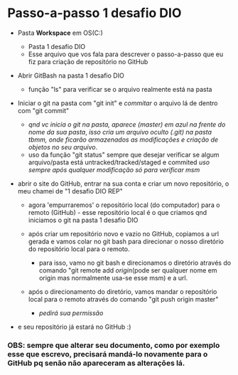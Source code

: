 # Passo-a-passo 1 desafio DIO



- Pasta **Workspace** em OS(C:) 
  - Pasta 1 desafio DIO
  - Esse arquivo que vos fala para descrever o passo-a-passo que eu fiz para criação de repositório no GitHub

- Abrir GitBash na pasta 1 desafio DIO 
  - função "ls" para verificar se o arquivo realmente está na pasta

- Iniciar o git na pasta com "git init" e _commitar_ o arquivo lá de dentro com "git commit"
  - _qnd vc inicia o git na pasta, aparece (master) em azul na frente do nome da sua pasta_, _isso cria um arquivo oculto (.git) na pasta tbmm, onde ficarão armazenados as modificações e criação de objetos no seu arquivo_. 
  - uso da função "git status" sempre que desejar verificar se algum arquivo/pasta está untracked/tracked/staged e commited _uso sempre após qualquer modificação só para verificar msm_

- abrir o site do GitHub, entrar na sua conta e criar um novo repositório, o meu chamei de "1 desafio DIO REP"

  - agora 'empurraremos' o repositório local (do computador) para o remoto (GitHub) - esse repositório local é o que criamos qnd iniciamos o git na pasta 1 desafio DIO
  - após criar um repositório novo e vazio no GitHub, copiamos a url gerada e vamos colar no git bash para direcionar o nosso diretório do repositório local para o remoto.
    - para isso, vamo no git bash e direcionamos o diretório através do comando "git remote add _origin_(pode ser qualquer nome em origin mas normalmente usa-se esse msm) e a url. 

  - após o direcionamento do diretório, vamos mandar o repositório local para o remoto através do comando "git push origin master"
    - _pedirá sua permissão_ 

-  e seu repositório já estará no GitHub :) 

### OBS: sempre que alterar seu documento, como por exemplo esse que escrevo, precisará mandá-lo novamente para o GitHub pq senão não apareceram as alterações lá. 